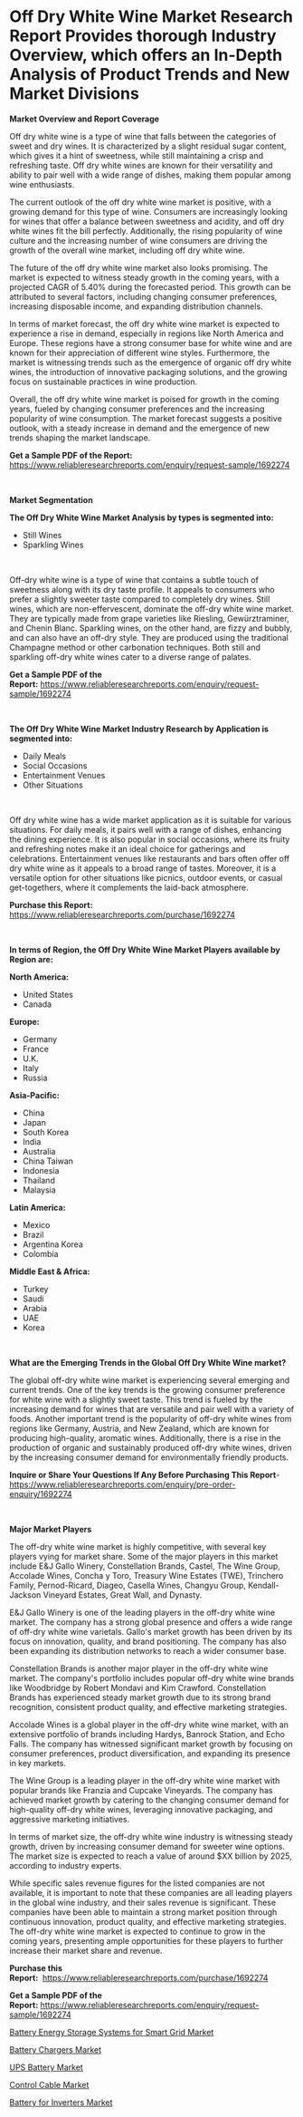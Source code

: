 <p><h1>Off Dry White Wine Market Research Report Provides thorough Industry Overview, which offers an In-Depth Analysis of Product Trends and New Market Divisions</h1></p><p><strong>Market Overview and Report Coverage</strong></p>
<p><p>Off dry white wine is a type of wine that falls between the categories of sweet and dry wines. It is characterized by a slight residual sugar content, which gives it a hint of sweetness, while still maintaining a crisp and refreshing taste. Off dry white wines are known for their versatility and ability to pair well with a wide range of dishes, making them popular among wine enthusiasts.</p><p>The current outlook of the off dry white wine market is positive, with a growing demand for this type of wine. Consumers are increasingly looking for wines that offer a balance between sweetness and acidity, and off dry white wines fit the bill perfectly. Additionally, the rising popularity of wine culture and the increasing number of wine consumers are driving the growth of the overall wine market, including off dry white wine.</p><p>The future of the off dry white wine market also looks promising. The market is expected to witness steady growth in the coming years, with a projected CAGR of 5.40% during the forecasted period. This growth can be attributed to several factors, including changing consumer preferences, increasing disposable income, and expanding distribution channels.</p><p>In terms of market forecast, the off dry white wine market is expected to experience a rise in demand, especially in regions like North America and Europe. These regions have a strong consumer base for white wine and are known for their appreciation of different wine styles. Furthermore, the market is witnessing trends such as the emergence of organic off dry white wines, the introduction of innovative packaging solutions, and the growing focus on sustainable practices in wine production.</p><p>Overall, the off dry white wine market is poised for growth in the coming years, fueled by changing consumer preferences and the increasing popularity of wine consumption. The market forecast suggests a positive outlook, with a steady increase in demand and the emergence of new trends shaping the market landscape.</p></p>
<p><strong>Get a Sample PDF of the Report:</strong> <a href="https://www.reliableresearchreports.com/enquiry/request-sample/1692274">https://www.reliableresearchreports.com/enquiry/request-sample/1692274</a></p>
<p>&nbsp;</p>
<p><strong>Market Segmentation</strong></p>
<p><strong>The Off Dry White Wine Market Analysis by types is segmented into:</strong></p>
<p><ul><li>Still Wines</li><li>Sparkling Wines</li></ul></p>
<p>&nbsp;</p>
<p><p>Off-dry white wine is a type of wine that contains a subtle touch of sweetness along with its dry taste profile. It appeals to consumers who prefer a slightly sweeter taste compared to completely dry wines. Still wines, which are non-effervescent, dominate the off-dry white wine market. They are typically made from grape varieties like Riesling, Gewürztraminer, and Chenin Blanc. Sparkling wines, on the other hand, are fizzy and bubbly, and can also have an off-dry style. They are produced using the traditional Champagne method or other carbonation techniques. Both still and sparkling off-dry white wines cater to a diverse range of palates.</p></p>
<p><strong>Get a Sample PDF of the Report:</strong>&nbsp;<a href="https://www.reliableresearchreports.com/enquiry/request-sample/1692274">https://www.reliableresearchreports.com/enquiry/request-sample/1692274</a></p>
<p>&nbsp;</p>
<p><strong>The Off Dry White Wine Market Industry Research by Application is segmented into:</strong></p>
<p><ul><li>Daily Meals</li><li>Social Occasions</li><li>Entertainment Venues</li><li>Other Situations</li></ul></p>
<p>&nbsp;</p>
<p><p>Off dry white wine has a wide market application as it is suitable for various situations. For daily meals, it pairs well with a range of dishes, enhancing the dining experience. It is also popular in social occasions, where its fruity and refreshing notes make it an ideal choice for gatherings and celebrations. Entertainment venues like restaurants and bars often offer off dry white wine as it appeals to a broad range of tastes. Moreover, it is a versatile option for other situations like picnics, outdoor events, or casual get-togethers, where it complements the laid-back atmosphere.</p></p>
<p><strong>Purchase this Report:</strong>&nbsp; <a href="https://www.reliableresearchreports.com/purchase/1692274">https://www.reliableresearchreports.com/purchase/1692274</a></p>
<p>&nbsp;</p>
<p><strong>In terms of Region, the Off Dry White Wine Market Players available by Region are:</strong></p>
<p>
    <p> <strong> North America: </strong>
        <ul>
            <li>United States</li>
            <li>Canada</li>
        </ul>
        </p> 
    <p> <strong> Europe: </strong>
        <ul>
            <li>Germany</li>
            <li>France</li>
            <li>U.K.</li>
            <li>Italy</li>
            <li>Russia</li>
        </ul>
        </p> 
    <p> <strong> Asia-Pacific: </strong>
        <ul>
            <li>China</li>
            <li>Japan</li>
            <li>South Korea</li>
            <li>India</li>
            <li>Australia</li>
            <li>China Taiwan</li>
            <li>Indonesia</li>
            <li>Thailand</li>
            <li>Malaysia</li>
        </ul>
        </p> 
    <p> <strong> Latin America: </strong>
        <ul>
            <li>Mexico</li>
            <li>Brazil</li>
            <li>Argentina Korea</li>
            <li>Colombia</li>
        </ul>
        </p> 
    <p> <strong> Middle East & Africa: </strong>
        <ul>
            <li>Turkey</li>
            <li>Saudi</li>
            <li>Arabia</li>
            <li>UAE</li>
            <li>Korea</li>
        </ul>
    </p>
    </p>
<p>&nbsp;</p>
<p><strong>What are the Emerging Trends in the Global Off Dry White Wine market?</strong></p>
<p><p>The global off-dry white wine market is experiencing several emerging and current trends. One of the key trends is the growing consumer preference for white wine with a slightly sweet taste. This trend is fueled by the increasing demand for wines that are versatile and pair well with a variety of foods. Another important trend is the popularity of off-dry white wines from regions like Germany, Austria, and New Zealand, which are known for producing high-quality, aromatic wines. Additionally, there is a rise in the production of organic and sustainably produced off-dry white wines, driven by the increasing consumer demand for environmentally friendly products.</p></p>
<p><strong>Inquire or Share Your Questions If Any Before Purchasing This Report</strong>- <a href="https://www.reliableresearchreports.com/enquiry/pre-order-enquiry/1692274">https://www.reliableresearchreports.com/enquiry/pre-order-enquiry/1692274</a></p>
<p>&nbsp;</p>
<p><strong>Major Market Players</strong></p>
<p><p>The off-dry white wine market is highly competitive, with several key players vying for market share. Some of the major players in this market include E&J Gallo Winery, Constellation Brands, Castel, The Wine Group, Accolade Wines, Concha y Toro, Treasury Wine Estates (TWE), Trinchero Family, Pernod-Ricard, Diageo, Casella Wines, Changyu Group, Kendall-Jackson Vineyard Estates, Great Wall, and Dynasty.</p><p>E&J Gallo Winery is one of the leading players in the off-dry white wine market. The company has a strong global presence and offers a wide range of off-dry white wine varietals. Gallo's market growth has been driven by its focus on innovation, quality, and brand positioning. The company has also been expanding its distribution networks to reach a wider consumer base.</p><p>Constellation Brands is another major player in the off-dry white wine market. The company's portfolio includes popular off-dry white wine brands like Woodbridge by Robert Mondavi and Kim Crawford. Constellation Brands has experienced steady market growth due to its strong brand recognition, consistent product quality, and effective marketing strategies.</p><p>Accolade Wines is a global player in the off-dry white wine market, with an extensive portfolio of brands including Hardys, Banrock Station, and Echo Falls. The company has witnessed significant market growth by focusing on consumer preferences, product diversification, and expanding its presence in key markets.</p><p>The Wine Group is a leading player in the off-dry white wine market with popular brands like Franzia and Cupcake Vineyards. The company has achieved market growth by catering to the changing consumer demand for high-quality off-dry white wines, leveraging innovative packaging, and aggressive marketing initiatives.</p><p>In terms of market size, the off-dry white wine industry is witnessing steady growth, driven by increasing consumer demand for sweeter wine options. The market size is expected to reach a value of around $XX billion by 2025, according to industry experts.</p><p>While specific sales revenue figures for the listed companies are not available, it is important to note that these companies are all leading players in the global wine industry, and their sales revenue is significant. These companies have been able to maintain a strong market position through continuous innovation, product quality, and effective marketing strategies. The off-dry white wine market is expected to continue to grow in the coming years, presenting ample opportunities for these players to further increase their market share and revenue.</p></p>
<p><strong>Purchase this Report:</strong>&nbsp;&nbsp;<a href="https://www.reliableresearchreports.com/purchase/1692274">https://www.reliableresearchreports.com/purchase/1692274</a></p>
<p></p>
<p><strong>Get a Sample PDF of the Report:</strong>&nbsp;<a href="https://www.reliableresearchreports.com/enquiry/request-sample/1692274">https://www.reliableresearchreports.com/enquiry/request-sample/1692274</a></p>
<p><p><a href="https://github.com/Paul14Anderson63/Market-Research-Report-List-2/blob/main/battery-energy-storage-systems-for-smart-grid-market.md">Battery Energy Storage Systems for Smart Grid Market</a></p><p><a href="https://github.com/aasishrp01/Market-Research-Report-List-2/blob/main/battery-chargers-market.md">Battery Chargers Market</a></p><p><a href="https://github.com/aashishrp/Market-Research-Report-List-1/blob/main/ups-battery-market.md">UPS Battery Market</a></p><p><a href="https://github.com/aashishrp02/Market-Research-Report-List-1/blob/main/control-cable-market.md">Control Cable Market</a></p><p><a href="https://github.com/dringals/Market-Research-Report-List-2/blob/main/battery-for-inverters-market.md">Battery for Inverters Market</a></p></p>